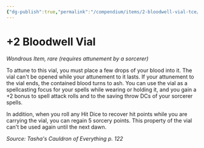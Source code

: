 ```yaml
---
{"dg-publish":true,"permalink":"/compendium/items/2-bloodwell-vial-tce/","tags":["compendium/src/5e/tce","item/attunement/required","item/rarity/rare","item/wondrous"]}
---
```


# +2 Bloodwell Vial
*Wondrous Item, rare (requires attunement by a sorcerer)*  


To attune to this vial, you must place a few drops of your blood into it. The vial can't be opened while your attunement to it lasts. If your attunement to the vial ends, the contained blood turns to ash. You can use the vial as a spellcasting focus for your spells while wearing or holding it, and you gain a +2 bonus to spell attack rolls and to the saving throw DCs of your sorcerer spells.

In addition, when you roll any Hit Dice to recover hit points while you are carrying the vial, you can regain 5 sorcery points. This property of the vial can't be used again until the next dawn.

*Source: Tasha's Cauldron of Everything p. 122*